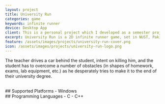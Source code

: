 ```yaml
---
layout: project
title: University Run
categories: game
keywords: infinite runner
device: Desktop App
client: This is a personal project which I developed as a semester project for the course of Object-Oriented Programming during my <a href="/resume/bese/">undergraduate studies</a> at NUST.
excerpt: University Run is a 2D infinite runner game, set in NUST, Pakistan. The gameplay consists of a student running away from an evil teacher.
feature: /assets/images/projects/university-run-cover.png
icon: /assets/images/projects/university-run-logo.png
---
```


The teacher drives a car behind the student, intent on killing him, and the student has to overcome a number of obstacles (in shapes of homework, exams, lab equipment, etc.) as he desperately tries to make it to the end of their university degree.

<br>
## Supported Platforms
- Windows

<br>
## Programming Languages
- C
- C++
